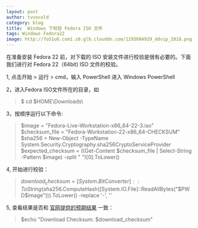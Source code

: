 ```yaml
---
layout: post
author: tvvocold
category: blog
title:  Windows 下校验 Fedora ISO 文件
tags: Windows Fedora22       
image: http://7o51u6.com1.z0.glb.clouddn.com/1295684929_ddvip_2818.png
---
```


在准备安装 Fedora 22 前，对下载的 ISO 安装文件进行校验是很有必要的。下面我们进行对 Fedora 22（64bit) ISO 文件的校验。

1, 点击开始 > 运行 > cmd，输入 PowerShell 进入 Windows PowerShell

2，进入Fedora ISO文件所在的目录，如

> $ cd $HOME\Downloads\

3，按顺序运行以下命令:

> $image = "Fedora-Live-Workstation-x86_64-22-3.iso"
> $checksum_file = "Fedora-Workstation-22-x86_64-CHECKSUM"
> $sha256 = New-Object -TypeName System.Security.Cryptography.sha256CryptoServiceProvider
> $expected_checksum = ((Get-Content $checksum_file | Select-String -Pattern $image) -split " ")[0].ToLower()

4, 开始进行校验：

> $download_checksum = [System.BitConverter]::ToString($sha256.ComputeHash([System.IO.File]::ReadAllBytes("$PWD\$image"))).ToLower() -replace '-', ''

5, 查看结果是否和 [官网提供的预期结果](https://getfedora.org/static/checksums/Fedora-Workstation-22-x86_64-CHECKSUM) 一致：

> $echo "Download Checksum: $download_checksum" 
